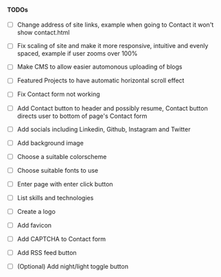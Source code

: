 #### TODOs

- [ ] Change address of site links, example when going to Contact it won't show contact.html  
- [ ] Fix scaling of site and make it more responsive, intuitive and evenly spaced, example if user zooms over 100%  
- [ ] Make CMS to allow easier automonous uploading of blogs  
- [ ] Featured Projects to have automatic horizontal scroll effect  
- [ ] Fix Contact form not working  
- [ ] Add Contact button to header and possibly resume, Contact button directs user to bottom of page's Contact form  
- [ ] Add socials including Linkedin, Github, Instagram and Twitter  
- [ ] Add background image  
- [ ] Choose a suitable colorscheme  
- [ ] Choose suitable fonts to use  
- [ ] Enter page with enter click button  
- [ ] List skills and technologies  
- [ ] Create a logo  
- [ ] Add favicon  
- [ ] Add CAPTCHA to Contact form  
- [ ] Add RSS feed button  
- [ ] (Optional) Add night/light toggle button  

